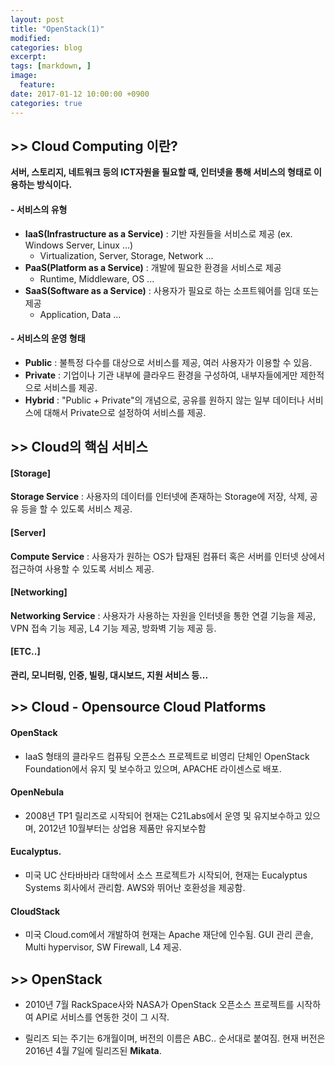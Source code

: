 ```yaml
---
layout: post
title: "OpenStack(1)"
modified:
categories: blog
excerpt:
tags: [markdown, ]
image:
  feature:
date: 2017-01-12 10:00:00 +0900
categories: true
---
```


## >> Cloud Computing 이란?
**서버, 스토리지, 네트워크 등의 ICT자원을 필요할 때, 인터넷을 통해 서비스의 형태로 이용하는 방식이다.**

#### - 서비스의 유형
* **IaaS(Infrastructure as a Service)** : 기반 자원들을 서비스로 제공 (ex. Windows Server, Linux ...)
  * Virtualization, Server, Storage, Network ...
* **PaaS(Platform as a Service)** : 개발에 필요한 환경을 서비스로 제공
  * Runtime, Middleware, OS ...
* **SaaS(Software as a Service)** : 사용자가 필요로 하는 소프트웨어를 임대 또는 제공
  * Application, Data ...

#### - 서비스의 운영 형태
* **Public** : 불특정 다수를 대상으로 서비스를 제공, 여러 사용자가 이용할 수 있음.
* **Private** : 기업이나 기관 내부에 클라우드 환경을 구성하여, 내부자들에게만 제한적으로 서비스를 제공.
* **Hybrid** : "Public + Private"의 개념으로, 공유를 원하지 않는 일부 데이터나 서비스에 대해서 Private으로 설정하여 서비스를 제공.

## >> Cloud의 핵심 서비스

#### [Storage]
  **Storage Service** : 사용자의 데이터를 인터넷에 존재하는 Storage에 저장, 삭제, 공유 등을 할 수 있도록 서비스 제공.

#### [Server]
  **Compute Service** : 사용자가 원하는 OS가 탑재된 컴퓨터 혹은 서버를 인터넷 상에서 접근하여 사용할 수 있도록 서비스 제공.

#### [Networking]
  **Networking Service** : 사용자가 사용하는 자원을 인터넷을 통한 연결 기능을 제공, VPN 접속 기능 제공, L4 기능 제공, 방화벽 기능 제공 등.

#### [ETC..]
  **관리, 모니터링, 인증, 빌링, 대시보드, 지원 서비스 등...**

## >> Cloud - Opensource Cloud Platforms

#### OpenStack
  * IaaS 형태의 클라우드 컴퓨팅 오픈소스 프로젝트로 비영리 단체인 OpenStack Foundation에서 유지 및 보수하고 있으며, APACHE 라이센스로 배포.

#### OpenNebula
  * 2008년 TP1 릴리즈로 시작되어 현재는 C21Labs에서 운영 및 유지보수하고 있으며, 2012년 10월부터는 상업용 제품만 유지보수함
#### Eucalyptus.
  * 미국 UC 산타바바라 대학에서 소스 프로젝트가 시작되어, 현재는 Eucalyptus Systems 회사에서 관리함. AWS와 뛰어난 호환성을 제공함.
#### CloudStack
  * 미국 Cloud.com에서 개발하여 현재는 Apache 재단에 인수됨. GUI 관리 콘솔, Multi hypervisor, SW Firewall, L4 제공.


## >> OpenStack

* 2010년 7월 RackSpace사와 NASA가 OpenStack 오픈소스 프로젝트를 시작하여 API로 서비스를 연동한 것이 그 시작.

* 릴리즈 되는 주기는 6개월이며, 버전의 이름은 ABC.. 순서대로 붙여짐. 현재 버전은 2016년 4월 7일에 릴리즈된 **Mikata**.
